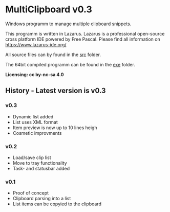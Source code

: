 # MultiClipboard v0.3

Windows programm to manage multiple clipboard snippets.

This programm is written in Lazarus. Lazarus is a professional open-source cross platform IDE powered by Free Pascal. Please find all information on https://www.lazarus-ide.org/

All source files can by found in the [src](https://github.com/Stish/random/tree/master/MultiClipboard/src) folder.

The 64bit compiled programm can be found in the [exe](https://github.com/Stish/random/tree/master/MultiClipboard/exe) folder.

**Licensing: cc by-nc-sa 4.0**

## History - Latest version is v0.3

### v0.3
- Dynamic list added
- List uses XML format
- Item preview is now up to 10 lines heigh
- Cosmetic improvments

### v0.2
- Load/save clip list
- Move to tray functionality
- Task- and statusbar added

### v0.1
- Proof of concept
- Clipboard parsing into a list
- List items can be copyied to the clipboard
